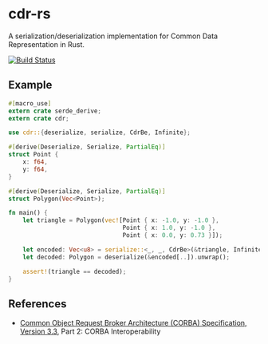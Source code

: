 # cdr-rs

A serialization/deserialization implementation for Common Data Representation in Rust.

[![Build Status](https://travis-ci.org/hrektts/cdr-rs.svg?branch=master)](https://travis-ci.org/hrektts/cdr-rs)

## Example

``` rust
#[macro_use]
extern crate serde_derive;
extern crate cdr;

use cdr::{deserialize, serialize, CdrBe, Infinite};

#[derive(Deserialize, Serialize, PartialEq)]
struct Point {
    x: f64,
    y: f64,
}

#[derive(Deserialize, Serialize, PartialEq)]
struct Polygon(Vec<Point>);

fn main() {
    let triangle = Polygon(vec![Point { x: -1.0, y: -1.0 },
                                Point { x: 1.0, y: -1.0 },
                                Point { x: 0.0, y: 0.73 }]);

    let encoded: Vec<u8> = serialize::<_, _, CdrBe>(&triangle, Infinite).unwrap();
    let decoded: Polygon = deserialize(&encoded[..]).unwrap();

    assert!(triangle == decoded);
}
```

## References

- [Common Object Request Broker Architecture (CORBA) Specification, Version 3.3](http://www.omg.org/spec/CORBA/3.3/), Part 2: CORBA Interoperability
